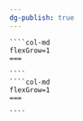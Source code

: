 ```yaml
---
dg-publish: true
---
```


`````col
````col-md
flexGrow=1
===

````
````col-md
flexGrow=1
===

````
`````